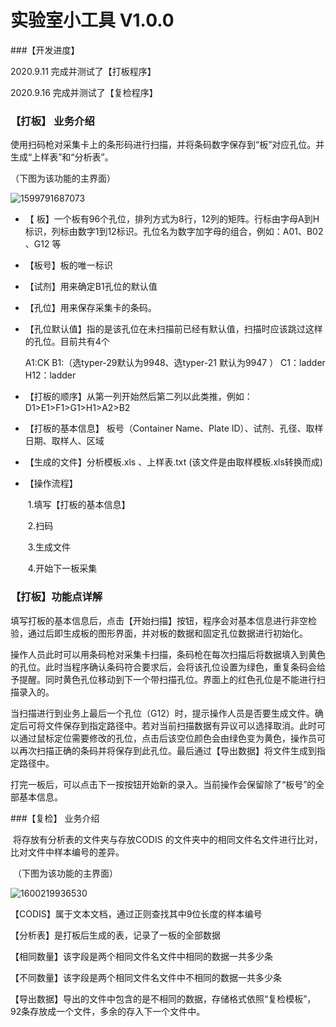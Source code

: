 # 实验室小工具 V1.0.0 

###【开发进度】

2020.9.11 完成并测试了【打板程序】

2020.9.16 完成并测试了【复检程序】

### 【打板】 业务介绍

使用扫码枪对采集卡上的条形码进行扫描，并将条码数字保存到“板”对应孔位。并生成“上样表”和“分析表”。

（下图为该功能的主界面）

![1599791687073](C:\Users\Administrator\AppData\Roaming\Typora\typora-user-images\1599791687073.png)



- 【 板】一个板有96个孔位，排列方式为8行，12列的矩阵。行标由字母A到H标识，列标由数字1到12标识。孔位名为数字加字母的组合，例如：A01、B02 、G12 等

- 【板号】板的唯一标识

- 【试剂】用来确定B1孔位的默认值

- 【孔位】用来保存采集卡的条码。

- 【孔位默认值】指的是该孔位在未扫描前已经有默认值，扫描时应该跳过这样的孔位。目前共有4个

  A1:CK 
  B1:（选typer-29默认为9948、选typer-21 默认为9947 ）
  C1：ladder  
  H12：ladder

- 【打板的顺序】从第一列开始然后第二列以此类推，例如： D1>E1>F1>G1>H1>A2>B2

- 【打板的基本信息】
  板号（Container Name、Plate ID）、试剂、孔径、取样日期、取样人、区域

- 【生成的文件】分析模板.xls 、上样表.txt (该文件是由取样模板.xls转换而成)

- 【操作流程】

  ​	1.填写【打板的基本信息】

  ​	2.扫码

  ​	3.生成文件

  ​	4.开始下一板采集

### 【打板】功能点详解

​	填写打板的基本信息后，点击【开始扫描】按钮，程序会对基本信息进行非空检验，通过后即生成板的图形界面，并对板的数据和固定孔位数据进行初始化。

​	操作人员此时可以用条码枪对采集卡扫描，条码枪在每次扫描后将数据填入到黄色的孔位。此时当程序确认条码符合要求后，会将该孔位设置为绿色，重复条码会给予提醒。同时黄色孔位移动到下一个带扫描孔位。界面上的红色孔位是不能进行扫描录入的。

​	当扫描进行到业务上最后一个孔位（G12）时，提示操作人员是否要生成文件。确定后可将文件保存到指定路径中。若对当前扫描数据有异议可以选择取消。此时可以通过鼠标定位需要修改的孔位，点击后该空位颜色会由绿色变为黄色，操作员可以再次扫描正确的条码并将保存到此孔位。最后通过【导出数据】将文件生成到指定路径中。

​	打完一板后，可以点击下一按按钮开始新的录入。当前操作会保留除了“板号”的全部基本信息。

###【复检】 业务介绍

​	将存放有分析表的文件夹与存放CODIS 的文件夹中的相同文件名文件进行比对，比对文件中样本编号的差异。

​	（下图为该功能的主界面）

![1600219936530](C:\Users\Administrator\AppData\Roaming\Typora\typora-user-images\1600219936530.png)



【CODIS】属于文本文档，通过正则查找其中9位长度的样本编号

【分析表】是打板后生成的表，记录了一板的全部数据

【相同数量】该字段是两个相同文件名文件中相同的数据一共多少条

【不同数量】该字段是两个相同文件名文件中不相同的数据一共多少条

【导出数据】导出的文件中包含的是不相同的数据，存储格式依照“复检模板”，92条存放成一个文件，多余的存入下一个文件中。

